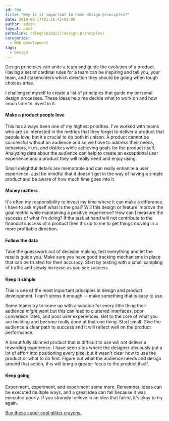 ```yaml
---
id: 000
title: "Why is it important to have design principles?"
date: 2018-02-17T01:16:42+00:00
author: admin
layout: post
permalink: /blog/20180217/design-principles/
categories:
  - Web Development
tags:
  - Design
---
```


Design principles can unite a team and guide the evolution of a product. Having a set of cardinal rules for a team can be inspiring and tell you, your team, and stakeholders which direction they should be going when tough choices arise.

I challenged myself to create a list of principles that guide my personal design processes. These ideas help me decide what to work on and how much time to invest in it.

#### Make a product people love
This has always been one of my highest priorities. I've worked with teams who are so interested in the metrics that they forget to deliver a product that people love, but it's crucial to do both in unison. A product cannot be successful without an audience and so we have to address their needs, behaviors, likes, and dislikes while achieving goals for the product itself. Analyzing data about the audience can help to create an exceptional user experience and a product they will really need and enjoy using.

Small delightful details are memorable and can really enhance a user experience. Just be mindful that it doesn't get in the way of having a simple product and be aware of how much time goes into it.

#### Money matters
It's often my responsibility to invest my time where it can make a difference. I have to ask myself what is the goal? Will this design or feature improve the goal metric while maintaining a positive experience? How can I measure the success of what I'm doing? If the task at hand will not contribute to the financial success of a product then it's up to me to get things moving in a more profitable direction.

#### Follow the data
Take the guesswork out of decision making, test everything and let the results guide you. Make sure you have good tracking mechanisms in place that can be trusted for their accuracy. Start by testing with a small sampling of traffic and slowly increase as you see success.

#### Keep it simple
This is one of the most important principles in design and product development. I can't stress it enough -- make something that is easy to use.

Some teams try to come up with a solution for every little thing their audience *might* want but this can lead to cluttered interfaces, poor conversion rates, and poor user experiences. Get to the core of what you are building and become really good at that one thing. Start small. Give the audience a clear path to success and it will reflect well on the product performance.

A beautifully skinned product that is difficult to use will not deliver a rewarding experience. I have seen sites where the designer obviously put a lot of effort into positioning every pixel but it wasn't clear how to use the product or what to do first. Figure out what the audience needs and design around that action, this will bring a greater focus to the product itself.

#### Keep going
Experiment, experiment, and experiment some more. Remember, ideas can be executed multiple ways, and a great idea can fail because it was executed poorly. If you strongly believe in an idea that failed, it's okay to try again.

<a href="https://amzn.to/3aP4iEt">Buy these super cool glitter crayons.</a>
